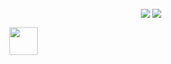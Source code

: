<p align="center">
  <img src="https://capsule-render.vercel.app/api?text=Hey+Everyone!🕹️&animation=fadeIn&type=waving&color=gradient&height=100"/>
  <img src="https://media.giphy.com/media/v1.Y2lkPTc5MGI3NjExZW9kN3l0cWtxOGxhdmxud2hrZzR0Z3ltdTNyZ2s0NzFkMTVkdDVlYyZlcD12MV9naWZzX3NlYXJjaCZjdD1n/J6JazAkCVLId91L4yM/giphy.gif"/>
</p>
<a href="https://www.instagram.com/moiz_islam.421/">
  <img height="50" src="https://user-images.githubusercontent.com/46517096/166974368-9798f39f-1f46-499c-b14e-81f0a3f83a06.png"/>
</a>
